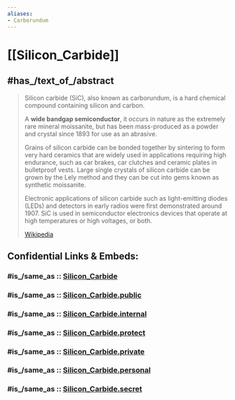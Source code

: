 ```yaml
---
aliases:
- Carborundum
---
```


# [[Silicon_Carbide]] 

## #has_/text_of_/abstract 

> Silicon carbide (SiC), also known as carborundum, 
> is a hard chemical compound containing silicon and carbon. 
> 
> A **wide bandgap semiconductor**, 
> it occurs in nature as the extremely rare mineral moissanite, 
> but has been mass-produced as a powder and crystal since 1893 for use as an abrasive. 
> 
> Grains of silicon carbide can be bonded together by sintering to form very hard ceramics that are widely used in applications requiring high endurance, 
> such as car brakes, car clutches and ceramic plates in bulletproof vests. 
> Large single crystals of silicon carbide can be grown by the Lely method 
> and they can be cut into gems known as synthetic moissanite.
>
> Electronic applications of silicon carbide such as light-emitting diodes (LEDs) 
> and detectors in early radios were first demonstrated around 1907. 
> SiC is used in semiconductor electronics devices that operate at high temperatures 
> or high voltages, or both.
>
> [Wikipedia](https://en.wikipedia.org/wiki/Silicon%20carbide)


## Confidential Links & Embeds: 

### #is_/same_as :: [Silicon_Carbide](/_Standards/Chemistry/inOrganic/Silicon_Carbide.md) 

### #is_/same_as :: [Silicon_Carbide.public](/_public/Chemistry/inOrganic/Silicon_Carbide.public.md) 

### #is_/same_as :: [Silicon_Carbide.internal](/_internal/Chemistry/inOrganic/Silicon_Carbide.internal.md) 

### #is_/same_as :: [Silicon_Carbide.protect](/_protect/Chemistry/inOrganic/Silicon_Carbide.protect.md) 

### #is_/same_as :: [Silicon_Carbide.private](/_private/Chemistry/inOrganic/Silicon_Carbide.private.md) 

### #is_/same_as :: [Silicon_Carbide.personal](/_personal/Chemistry/inOrganic/Silicon_Carbide.personal.md) 

### #is_/same_as :: [Silicon_Carbide.secret](/_secret/Chemistry/inOrganic/Silicon_Carbide.secret.md)

